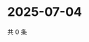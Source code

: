 # 2025-07-04

共 0 条

<!-- BEGIN ZHIHUVIDEO -->
<!-- 最后更新时间 Fri Jul 04 2025 17:13:17 GMT+0800 (China Standard Time) -->

<!-- END ZHIHUVIDEO -->
